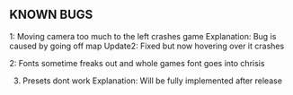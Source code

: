 ## KNOWN BUGS

1: Moving camera too much to the left crashes game
Explanation: Bug is caused by going off map
Update2: Fixed but now hovering over it crashes

2: Fonts sometime freaks out and whole games font goes into chrisis

3. Presets dont work
Explanation: Will be fully implemented after release
